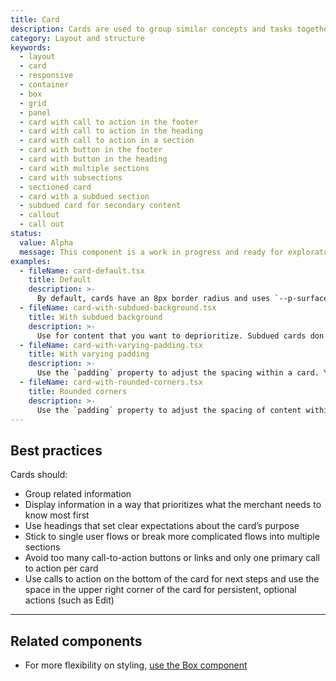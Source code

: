 ```yaml
---
title: Card
description: Cards are used to group similar concepts and tasks together for merchants to scan, read, and get things done. It displays content in a familiar and recognizable style.
category: Layout and structure
keywords:
  - layout
  - card
  - responsive
  - container
  - box
  - grid
  - panel
  - card with call to action in the footer
  - card with call to action in the heading
  - card with call to action in a section
  - card with button in the footer
  - card with button in the heading
  - card with multiple sections
  - card with subsections
  - sectioned card
  - card with a subdued section
  - subdued card for secondary content
  - callout
  - call out
status:
  value: Alpha
  message: This component is a work in progress and ready for exploratory usage, with breaking changes expected in minor version updates. Please use with caution. Learn more about our [component lifecycles](/getting-started/components-lifecycle).
examples:
  - fileName: card-default.tsx
    title: Default
    description: >-
      By default, cards have an 8px border radius and uses `--p-surface` as the background and `--p-shadow-md` as the shadow. There is padding of `space-5` (20px) around children and `space-4` (16px) for small screens.
  - fileName: card-with-subdued-background.tsx
    title: With subdued background
    description: >-
      Use for content that you want to deprioritize. Subdued cards don’t stand out as much as cards with white backgrounds so don’t use them for information or actions that are critical to merchants.
  - fileName: card-with-varying-padding.tsx
    title: With varying padding
    description: >-
      Use the `padding` property to adjust the spacing within a card. You can also specify spacing values at different breakpoints.
  - fileName: card-with-rounded-corners.tsx
    title: Rounded corners
    description: >-
      Use the `padding` property to adjust the spacing of content within a card. The `padding` prop supports responsive spacing with the [Breakpoints tokens](https://polaris.shopify.com/tokens/breakpoints).
---
```


## Best practices

Cards should:

- Group related information
- Display information in a way that prioritizes what the merchant needs to know most first
- Use headings that set clear expectations about the card’s purpose
- Stick to single user flows or break more complicated flows into multiple sections
- Avoid too many call-to-action buttons or links and only one primary call to action per card
- Use calls to action on the bottom of the card for next steps and use the space in the upper right corner of the card for persistent, optional actions (such as Edit)

---

## Related components

- For more flexibility on styling, [use the Box component](https://polaris.shopify.com/components/layout-and-structure/box)

